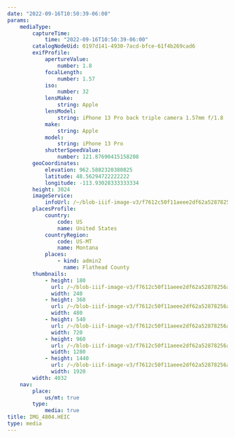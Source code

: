 ```yaml
---
date: "2022-09-16T10:50:39-06:00"
params:
    mediaType:
        captureTime:
            time: "2022-09-16T10:50:39-06:00"
        catalogNodeUid: 0197d141-4930-7acd-bfce-61f4b269cad6
        exifProfile:
            apertureValue:
                number: 1.8
            focalLength:
                number: 1.57
            iso:
                number: 32
            lensMake:
                string: Apple
            lensModel:
                string: iPhone 13 Pro back triple camera 1.57mm f/1.8
            make:
                string: Apple
            model:
                string: iPhone 13 Pro
            shutterSpeedValue:
                number: 121.87690415158208
        geoCoordinates:
            elevation: 962.5882320380825
            latitude: 48.56294722222222
            longitude: -113.93028333333334
        height: 3024
        imageService:
            infoUrl: /~/blob-iiif-image-v3/f7612c50f11aeee2df62a52878256a1cf901e75d9e463acb17685014951b4140/info.json
        placesProfile:
            country:
                code: US
                name: United States
            countryRegion:
                code: US-MT
                name: Montana
            places:
                - kind: admin2
                  name: Flathead County
        thumbnails:
            - height: 180
              url: /~/blob-iiif-image-v3/f7612c50f11aeee2df62a52878256a1cf901e75d9e463acb17685014951b4140/full/240%2C180/0/default.jpg
              width: 240
            - height: 360
              url: /~/blob-iiif-image-v3/f7612c50f11aeee2df62a52878256a1cf901e75d9e463acb17685014951b4140/full/480%2C360/0/default.jpg
              width: 480
            - height: 540
              url: /~/blob-iiif-image-v3/f7612c50f11aeee2df62a52878256a1cf901e75d9e463acb17685014951b4140/full/720%2C540/0/default.jpg
              width: 720
            - height: 960
              url: /~/blob-iiif-image-v3/f7612c50f11aeee2df62a52878256a1cf901e75d9e463acb17685014951b4140/full/1280%2C960/0/default.jpg
              width: 1280
            - height: 1440
              url: /~/blob-iiif-image-v3/f7612c50f11aeee2df62a52878256a1cf901e75d9e463acb17685014951b4140/full/1920%2C1440/0/default.jpg
              width: 1920
        width: 4032
    nav:
        place:
            us/mt: true
        type:
            media: true
title: IMG_4804.HEIC
type: media
---
```

